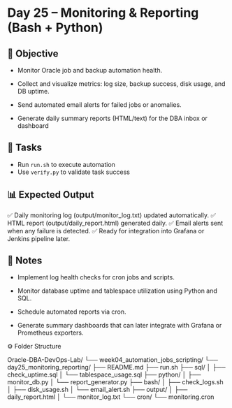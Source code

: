 # Day 25 – Monitoring & Reporting (Bash + Python)

## 🎯 Objective

- Monitor Oracle job and backup automation health.

- Collect and visualize metrics: log size, backup success, disk usage, and DB uptime.

- Send automated email alerts for failed jobs or anomalies.

- Generate daily summary reports (HTML/text) for the DBA inbox or dashboard


## 🔧 Tasks

- Run `run.sh` to execute automation
- Use `verify.py` to validate task success


## 📊 Expected Output

✅ Daily monitoring log (output/monitor_log.txt) updated automatically.
✅ HTML report (output/daily_report.html) generated daily.
✅ Email alerts sent when any failure is detected.
✅ Ready for integration into Grafana or Jenkins pipeline later.


## 📝 Notes

- Implement log health checks for cron jobs and scripts.

- Monitor database uptime and tablespace utilization using Python and SQL.

- Schedule automated reports via cron.

- Generate summary dashboards that can later integrate with Grafana or Prometheus exporters.



⚙️  Folder Structure

Oracle-DBA-DevOps-Lab/
└── week04_automation_jobs_scripting/
    └── day25_monitoring_reporting/
        ├── README.md
        ├── run.sh
        ├── sql/
        │   ├── check_uptime.sql
        │   └── tablespace_usage.sql
        ├── python/
        │   ├── monitor_db.py
        │   └── report_generator.py
        ├── bash/
        │   ├── check_logs.sh
        │   ├── disk_usage.sh
        │   └── email_alert.sh
        ├── output/
        │   ├── daily_report.html
        │   └── monitor_log.txt
        └── cron/
            └── monitoring.cron

